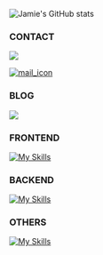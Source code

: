 ![Jamie's GitHub stats](https://github-readme-stats.vercel.app/api?username=JamieLoLo&theme=calm_pink&show_icons=true)

<h3>CONTACT</h3>

[![](https://img.shields.io/badge/jamielo0320@gmail.com-EA4234?logo=gamil&logoColor=fff&style=for-the-badge)](jamielo0320@gmail.com)

<a href="mailto:jamielo0320@gmail.com">
  <img src="[./icon/mail.svg](https://img.shields.io/badge/jamielo0320@gmail.com-242937?logo=gamil&logoColor=EA4234&style=for-the-badge)" alt="mail_icon"/>
</a>

<h3>BLOG</h3>

[![](https://img.shields.io/badge/MEDIUM-242937?logo=medium&logoColor=fff&style=for-the-badge)](https://medium.com/@jamielolo)

<h3>FRONTEND</h3>

[![My Skills](https://skillicons.dev/icons?i=html,css,sass,js,ts,react,redux,nextjs,tailwind,bootstrap)](https://skillicons.dev)

<h3>BACKEND</h3>

[![My Skills](https://skillicons.dev/icons?i=mongodb)](https://skillicons.dev)

<h3>OTHERS</h3>

[![My Skills](https://skillicons.dev/icons?i=postman)](https://skillicons.dev)
